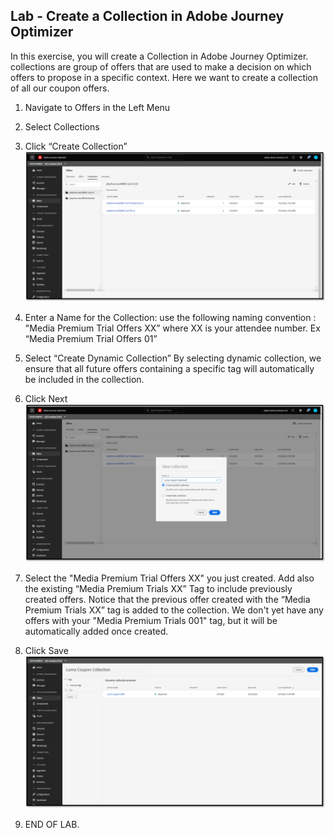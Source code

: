 ## Lab - Create a Collection in Adobe Journey Optimizer

In this exercise, you will create a Collection in Adobe Journey Optimizer.
collections are group of offers that are used to make a decision on which offers to propose in a specific context. 
Here we want to create a collection of all our coupon offers.  

1.  Navigate to Offers in the Left Menu
2.  Select Collections
3.  Click “Create Collection”
![Collection](https://github.com/adobe-dss-aep/ajo-handson-labs/blob/e78540bf14699c2fc98ab7eba157d8216335ee2b/0.%20Images/Collection_1.png)

4.  Enter a Name for the Collection:  use the following naming convention :  "Media Premium Trial Offers XX” where XX is your attendee number. Ex “Media Premium Trial Offers 01”

5.  Select “Create Dynamic Collection”
By selecting dynamic collection, we ensure that all future offers containing a specific tag will automatically be included in the collection. 

6.  Click Next
![Collection](https://github.com/adobe-dss-aep/ajo-handson-labs/blob/e78540bf14699c2fc98ab7eba157d8216335ee2b/0.%20Images/Collection_2.png)

7.  Select the "Media Premium Trial Offers XX" you just created. Add also the existing “Media Premium Trials XX” Tag to include previously created offers.  Notice that the previous offer created with the “Media Premium Trials XX” tag is added to the collection. We don't yet have any offers with your "Media Premium Trials 001" tag, but it will be automatically added once created.

8.  Click Save
![Collection](https://github.com/adobe-dss-aep/ajo-handson-labs/blob/e78540bf14699c2fc98ab7eba157d8216335ee2b/0.%20Images/Collection_3.png)

9.  END OF LAB.

